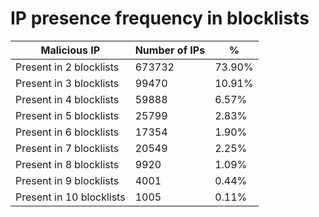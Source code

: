 # IP presence frequency in blocklists
| Malicious IP | Number of IPs | % |
|----|----|----|
| Present in 2 blocklists | 673732 | 73.90% |
| Present in 3 blocklists | 99470 | 10.91% |
| Present in 4 blocklists | 59888 | 6.57% |
| Present in 5 blocklists | 25799 | 2.83% |
| Present in 6 blocklists | 17354 | 1.90% |
| Present in 7 blocklists | 20549 | 2.25% |
| Present in 8 blocklists | 9920 | 1.09% |
| Present in 9 blocklists | 4001 | 0.44% |
| Present in 10 blocklists | 1005 | 0.11% |
